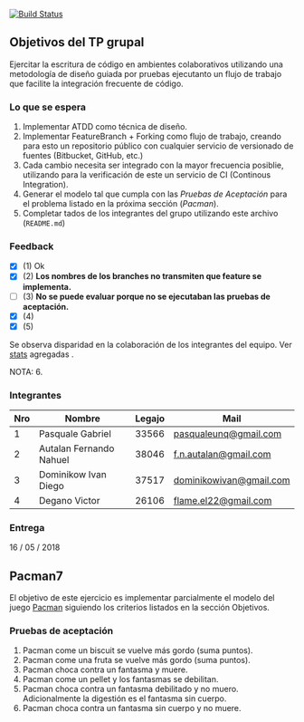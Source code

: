 [![Build Status](https://travis-ci.org/pasqualegabriel/eis_201801c_tp_grupal.svg?branch=master)](https://travis-ci.org/pasqualegabriel/eis_201801c_tp_grupal)

## Objetivos del TP grupal
Ejercitar la escritura de código en ambientes colaborativos utilizando una metodología de diseño guiada por pruebas ejecutanto un flujo de trabajo que facilite la integración frecuente de código.

### Lo que se espera

1. Implementar ATDD como técnica de diseño.  
2. Implementar FeatureBranch + Forking como flujo de trabajo, creando para esto un repositorio público con cualquier servicio de versionado de fuentes (Bitbucket, GitHub, etc.)
3. Cada cambio necesita ser integrado con la mayor frecuencia posiblie, utilizando para la verificación de este un servicio de CI (Continous Integration).
4. Generar el modelo tal que cumpla con las _Pruebas de Aceptación_ para el problema listado en la próxima sección (_Pacman_).
5. Completar tados de los integrantes del grupo utilizando este archivo (```README.md```)

### Feedback

- [X] (1) Ok
- [X] (2) **Los nombres de los branches no transmiten que feature se implementa.**
- [ ] (3) **No se puede evaluar porque no se ejecutaban las pruebas de aceptación.**
- [X] (4)
- [X] (5)

Se observa disparidad en la colaboración de los integrantes del equipo. Ver [stats][1] agregadas .

NOTA: 6.

### Integrantes

Nro |       Nombre            | Legajo | Mail
----|-------------------------|--------|------
1   | Pasquale Gabriel        | 33566  | pasqualeunq@gmail.com
2   | Autalan Fernando Nahuel | 38046  | f.n.autalan@gmail.com
3   | Dominikow Ivan Diego    | 37517  | dominikowivan@gmail.com
4   | Degano Victor           | 26106  | flame.el22@gmail.com
    
### Entrega

16 / 05 / 2018

## Pacman7

El objetivo de este ejercicio es implementar parcialmente el modelo del juego [Pacman][2] siguiendo los criterios listados en la sección Objetivos.

### Pruebas de aceptación

1. Pacman come un biscuit se vuelve más gordo (suma puntos).
2. Pacman come una fruta se vuelve más gordo (suma puntos).
3. Pacman choca contra un fantasma y muere.
4. Pacman come un pellet y los fantasmas se debilitan.
5. Pacman choca contra un fantasma debilitado y no muero. Adicionalmente la digestión es el fantasma sin cuerpo.
6. Pacman choca contra un fantasma sin cuerpo y no muere.


[1]: https://travis-ci.org/
[2]: https://en.wikipedia.org/wiki/Pac-Man
[3]: ./stats/index.html